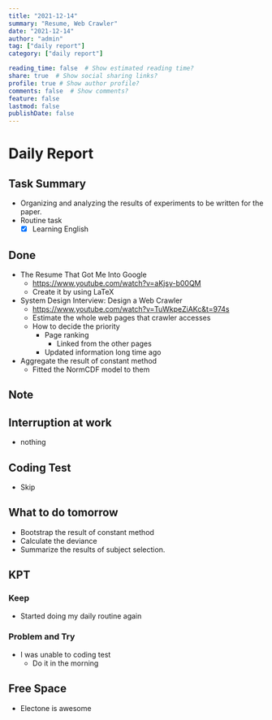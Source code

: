 ```yaml
---
title: "2021-12-14"
summary: "Resume, Web Crawler"
date: "2021-12-14"
author: "admin"
tag: ["daily report"]
category: ["daily report"]

reading_time: false  # Show estimated reading time?
share: true  # Show social sharing links?
profile: true # Show author profile?
comments: false  # Show comments?
feature: false
lastmod: false
publishDate: false
---
```


# Daily Report

## Task Summary

- Organizing and analyzing the results of experiments to be written for the paper.
- Routine task
  - [x] Learning English

## Done

- The Resume That Got Me Into Google
  - https://www.youtube.com/watch?v=aKjsy-b00QM
  - Create it by using LaTeX
- System Design Interview: Design a Web Crawler
  - https://www.youtube.com/watch?v=TuWkpeZiAKc&t=974s
  - Estimate the whole web pages that crawler accesses
  - How to decide the priority
    - Page ranking 
      - Linked from the other pages
    - Updated information long time ago
- Aggregate the result of constant method
  - Fitted the NormCDF model to them


## Note


## Interruption at work

- nothing

## Coding Test

- Skip

## What to do tomorrow

- Bootstrap the result of constant method
- Calculate the deviance
- Summarize the results of subject selection.


## KPT

### Keep

- Started doing my daily routine again

### Problem and Try

- I was unable to coding test
  - Do it in the morning

## Free Space

- Electone is awesome




